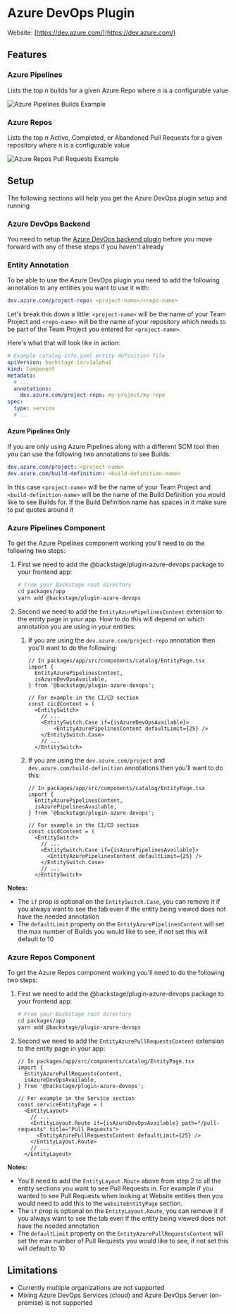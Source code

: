 # Azure DevOps Plugin

Website: [https://dev.azure.com/](https://dev.azure.com/)

## Features

### Azure Pipelines

Lists the top _n_ builds for a given Azure Repo where _n_ is a configurable value

![Azure Pipelines Builds Example](./docs/azure-devops-builds.png)

### Azure Repos

Lists the top _n_ Active, Completed, or Abandoned Pull Requests for a given repository where _n_ is a configurable value

![Azure Repos Pull Requests Example](./docs/azure-devops-pull-requests.png)

## Setup

The following sections will help you get the Azure DevOps plugin setup and running

### Azure DevOps Backend

You need to setup the [Azure DevOps backend plugin](https://github.com/backstage/backstage/tree/master/plugins/azure-devops-backend) before you move forward with any of these steps if you haven't already

### Entity Annotation

To be able to use the Azure DevOps plugin you need to add the following annotation to any entities you want to use it with:

```yaml
dev.azure.com/project-repo: <project-name>/<repo-name>
```

Let's break this down a little: `<project-name>` will be the name of your Team Project and `<repo-name>` will be the name of your repository which needs to be part of the Team Project you entered for `<project-name>`.

Here's what that will look like in action:

```yaml
# Example catalog-info.yaml entity definition file
apiVersion: backstage.io/v1alpha1
kind: Component
metadata:
  # ...
  annotations:
    dev.azure.com/project-repo: my-project/my-repo
spec:
  type: service
  # ...
```

#### Azure Pipelines Only

If you are only using Azure Pipelines along with a different SCM tool then you can use the following two annotations to see Builds:

```yaml
dev.azure.com/project: <project-name>
dev.azure.com/build-definition: <build-definition-name>
```

In this case `<project-name>` will be the name of your Team Project and `<build-definition-name>` will be the name of the Build Definition you would like to see Builds for. If the Build Definition name has spaces in it make sure to put quotes around it

### Azure Pipelines Component

To get the Azure Pipelines component working you'll need to do the following two steps:

1. First we need to add the @backstage/plugin-azure-devops package to your frontend app:

   ```bash
   # From your Backstage root directory
   cd packages/app
   yarn add @backstage/plugin-azure-devops
   ```

2. Second we need to add the `EntityAzurePipelinesContent` extension to the entity page in your app. How to do this will depend on which annotation you are using in your entities:

   1. If you are using the `dev.azure.com/project-repo` annotation then you'll want to do the following:

      ```tsx
      // In packages/app/src/components/catalog/EntityPage.tsx
      import {
        EntityAzurePipelinesContent,
        isAzureDevOpsAvailable,
      } from '@backstage/plugin-azure-devops';

      // For example in the CI/CD section
      const cicdContent = (
        <EntitySwitch>
          // ...
          <EntitySwitch.Case if={isAzureDevOpsAvailable}>
              <EntityAzurePipelinesContent defaultLimit={25} />
          </EntitySwitch.Case>
          // ...
        </EntitySwitch>
      ```

   2. If you are using the `dev.azure.com/project` and `dev.azure.com/build-definition` annotations then you'll want to do this:

      ```tsx
      // In packages/app/src/components/catalog/EntityPage.tsx
      import {
        EntityAzurePipelinesContent,
        isAzurePipelinesAvailable,
      } from '@backstage/plugin-azure-devops';

      // For example in the CI/CD section
      const cicdContent = (
        <EntitySwitch>
          // ...
          <EntitySwitch.Case if={isAzurePipelinesAvailable}>
            <EntityAzurePipelinesContent defaultLimit={25} />
          </EntitySwitch.Case>
          // ...
        </EntitySwitch>
      ```

**Notes:**

- The `if` prop is optional on the `EntitySwitch.Case`, you can remove it if you always want to see the tab even if the entity being viewed does not have the needed annotation
- The `defaultLimit` property on the `EntityAzurePipelinesContent` will set the max number of Builds you would like to see, if not set this will default to 10

### Azure Repos Component

To get the Azure Repos component working you'll need to do the following two steps:

1. First we need to add the @backstage/plugin-azure-devops package to your frontend app:

   ```bash
   # From your Backstage root directory
   cd packages/app
   yarn add @backstage/plugin-azure-devops
   ```

2. Second we need to add the `EntityAzurePullRequestsContent` extension to the entity page in your app:

   ```tsx
   // In packages/app/src/components/catalog/EntityPage.tsx
   import {
     EntityAzurePullRequestsContent,
     isAzureDevOpsAvailable,
   } from '@backstage/plugin-azure-devops';

   // For example in the Service section
   const serviceEntityPage = (
     <EntityLayout>
       // ...
       <EntityLayout.Route if={isAzureDevOpsAvailable} path="/pull-requests" title="Pull Requests">
         <EntityAzurePullRequestsContent defaultLimit={25} />
       </EntityLayout.Route>
       // ...
     </EntityLayout>
   ```

**Notes:**

- You'll need to add the `EntityLayout.Route` above from step 2 to all the entity sections you want to see Pull Requests in. For example if you wanted to see Pull Requests when looking at Website entities then you would need to add this to the `websiteEntityPage` section.
- The `if` prop is optional on the `EntityLayout.Route`, you can remove it if you always want to see the tab even if the entity being viewed does not have the needed annotation
- The `defaultLimit` property on the `EntityAzurePullRequestsContent` will set the max number of Pull Requests you would like to see, if not set this will default to 10

## Limitations

- Currently multiple organizations are not supported
- Mixing Azure DevOps Services (cloud) and Azure DevOps Server (on-premise) is not supported
